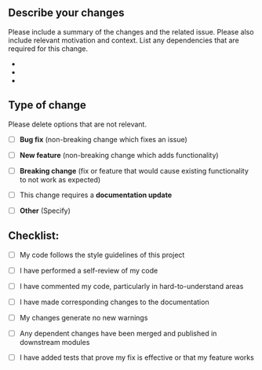 ## Describe your changes
Please include a summary of the changes and the related issue. Please also include relevant motivation and context. List any dependencies that are required for this change.

* 
* 
* 

## Type of change

Please delete options that are not relevant.

- [ ] **Bug fix** (non-breaking change which fixes an issue)
- [ ] **New feature** (non-breaking change which adds functionality)
- [ ] **Breaking change** (fix or feature that would cause existing functionality to not work as expected)
- [ ] This change requires a **documentation update**
- [ ] **Other** (Specify)


## Checklist:

- [ ] My code follows the style guidelines of this project
- [ ] I have performed a self-review of my code
- [ ] I have commented my code, particularly in hard-to-understand areas
- [ ] I have made corresponding changes to the documentation
- [ ] My changes generate no new warnings
- [ ] Any dependent changes have been merged and published in downstream modules
- [ ] I have added tests that prove my fix is effective or that my feature works



